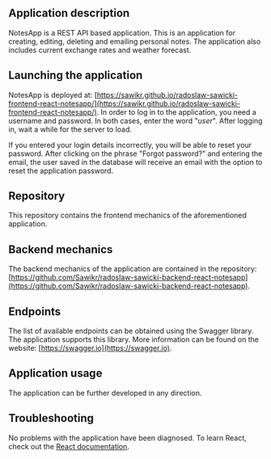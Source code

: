 ## Application description
NotesApp is a REST API based application. This is an application for creating, editing, deleting and emailing personal notes.
The application also includes current exchange rates and weather forecast.

## Launching the application
NotesApp is deployed at: [https://sawikr.github.io/radoslaw-sawicki-frontend-react-notesapp/](https://sawikr.github.io/radoslaw-sawicki-frontend-react-notesapp/).
In order to log in to the application, you need a username and password. In both cases, enter the word "*user*". After logging in, wait a while for the server to load.

If you entered your login details incorrectly, you will be able to reset your password. After clicking on the phrase "Forgot password?" and entering the email, the user saved in the database will receive an email with the option to reset the application password.

## Repository
This repository contains the frontend mechanics of the aforementioned application.

##  Backend mechanics
The backend mechanics of the application are contained in the repository:
[https://github.com/Sawikr/radoslaw-sawicki-backend-react-notesapp](https://github.com/Sawikr/radoslaw-sawicki-backend-react-notesapp).

## Endpoints
The list of available endpoints can be obtained using the Swagger library. The application supports this library.
More information can be found on the website: [https://swagger.io](https://swagger.io).

## Application usage
The application can be further developed in any direction.

## Troubleshooting
No problems with the application have been diagnosed.
To learn React, check out the [React documentation](https://reactjs.org/).

